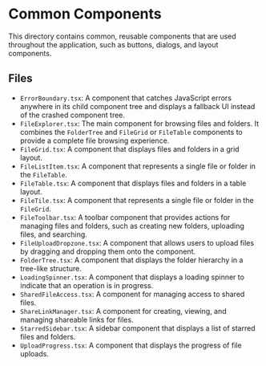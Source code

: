 # Common Components

This directory contains common, reusable components that are used throughout the application, such as buttons, dialogs, and layout components.

## Files

*   `ErrorBoundary.tsx`: A component that catches JavaScript errors anywhere in its child component tree and displays a fallback UI instead of the crashed component tree.
*   `FileExplorer.tsx`: The main component for browsing files and folders. It combines the `FolderTree` and `FileGrid` or `FileTable` components to provide a complete file browsing experience.
*   `FileGrid.tsx`: A component that displays files and folders in a grid layout.
*   `FileListItem.tsx`: A component that represents a single file or folder in the `FileTable`.
*   `FileTable.tsx`: A component that displays files and folders in a table layout.
*   `FileTile.tsx`: A component that represents a single file or folder in the `FileGrid`.
*   `FileToolbar.tsx`: A toolbar component that provides actions for managing files and folders, such as creating new folders, uploading files, and searching.
*   `FileUploadDropzone.tsx`: A component that allows users to upload files by dragging and dropping them onto the component.
*   `FolderTree.tsx`: A component that displays the folder hierarchy in a tree-like structure.
*   `LoadingSpinner.tsx`: A component that displays a loading spinner to indicate that an operation is in progress.
*   `SharedFileAccess.tsx`: A component for managing access to shared files.
*   `ShareLinkManager.tsx`: A component for creating, viewing, and managing shareable links for files.
*   `StarredSidebar.tsx`: A sidebar component that displays a list of starred files and folders.
*   `UploadProgress.tsx`: A component that displays the progress of file uploads.
